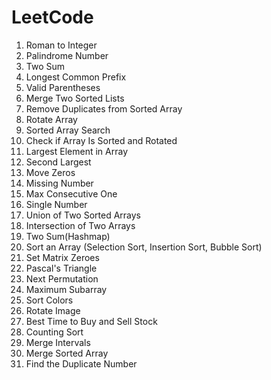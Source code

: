 # LeetCode
1. Roman to Integer
2. Palindrome Number
3. Two Sum
4. Longest Common Prefix
5. Valid Parentheses
6. Merge Two Sorted Lists
7. Remove Duplicates from Sorted Array
8. Rotate Array
9. Sorted Array Search
10. Check if Array Is Sorted and Rotated
11. Largest Element in Array
12. Second Largest
13. Move Zeros
14. Missing Number
15. Max Consecutive One
16. Single Number
17. Union of Two Sorted Arrays
18. Intersection of Two Arrays
19. Two Sum(Hashmap)
20. Sort an Array (Selection Sort, Insertion Sort, Bubble Sort)
21. Set Matrix Zeroes
22. Pascal's Triangle
23. Next Permutation
24. Maximum Subarray
25. Sort Colors
26. Rotate Image
27. Best Time to Buy and Sell Stock
28. Counting Sort
29. Merge Intervals
30. Merge Sorted Array
31. Find the Duplicate Number

